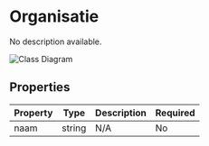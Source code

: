 # Organisatie

No description available.

![Class Diagram](https://github.com/CommonGateway/CustomerInteractionBundle/blob/OP-171-publiccode/docs/schema/klant.organisatie.svg)

## Properties

| Property | Type | Description | Required |
|----------|------|-------------|----------|
| naam | string | N/A | No |
